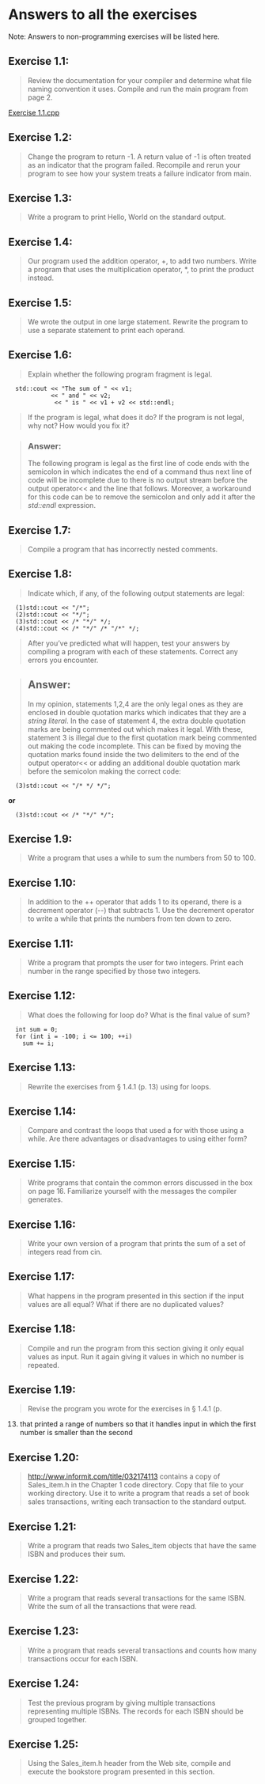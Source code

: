 # Answers to all the exercises
Note: Answers to non-programming exercises will be listed here.

## Exercise 1.1: 
> Review the documentation for your compiler and determine
  what file naming convention it uses. Compile and run the main program 
  from page 2.  
  
[Exercise 1.1.cpp](1.1.cpp)

## Exercise 1.2:
> Change the program to return -1. A return value of -1 is
  often treated as an indicator that the program failed. Recompile and rerun
  your program to see how your system treats a failure indicator from main.

## Exercise 1.3:
> Write a program to print Hello, World on the standard
  output.

## Exercise 1.4: 
> Our program used the addition operator, +, to add two
  numbers. Write a program that uses the multiplication operator, *, to print
  the product instead.<br>

## Exercise 1.5:
> We wrote the output in one large statement. Rewrite the
  program to use a separate statement to print each operand.

## Exercise 1.6:
> Explain whether the following program fragment is legal.
```
  std::cout << "The sum of " << v1;
            << " and " << v2;
             << " is " << v1 + v2 << std::endl;
```
> If the program is legal, what does it do? If the program is not legal, why
not? How would you fix it?  
  
> ### Answer: 
> The following program is legal as the first line of code ends with the semicolon in which indicates the end of a command thus next line of code will be 
  incomplete  due to there is no output stream before the output operator<< and the line that follows. Moreover, a workaround for this code can be to remove the semicolon and       only add it  after the *std::endl* expression.

## Exercise 1.7: 
> Compile a program that has incorrectly nested comments.

## Exercise 1.8: 
> Indicate which, if any, of the following output statements are
  legal:
```
  (1)std::cout << "/*";
  (2)std::cout << "*/";
  (3)std::cout << /* "*/" */;
  (4)std::cout << /* "*/" /* "/*" */;
```
> After you’ve predicted what will happen, test your answers by compiling a
  program with each of these statements. Correct any errors you encounter.
    
> ## Answer:
> In my opinion, statements 1,2,4 are the only legal ones as they are enclosed in double quotation marks which indicates that they are a *string literal*. In the case of           statement 4, the extra double quotation marks are being commented out which makes it legal. With these, statement 3 is illegal due to the first quotation mark being commented   out making the code incomplete. This can be fixed by moving the quotation marks found inside the two delimiters to the end of the output operator<< or adding an additional       double quotation mark before the semicolon making the correct code:
```
  (3)std::cout << "/* */ */";
```
**or**
```
  (3)std::cout << /* "*/" */";
```

## Exercise 1.9: 
> Write a program that uses a while to sum the numbers from
  50 to 100.

## Exercise 1.10: 
> In addition to the ++ operator that adds 1 to its operand,
  there is a decrement operator (--) that subtracts 1. Use the decrement
  operator to write a while that prints the numbers from ten down to zero.

## Exercise 1.11: 
> Write a program that prompts the user for two integers.
  Print each number in the range specified by those two integers.

## Exercise 1.12: 
> What does the following for loop do? What is the final value
of sum?
```
  int sum = 0;
  for (int i = -100; i <= 100; ++i)
    sum += i;
```

## Exercise 1.13:
> Rewrite the exercises from § 1.4.1 (p. 13) using for loops.

## Exercise 1.14: 
> Compare and contrast the loops that used a for with those
  using a while. Are there advantages or disadvantages to using either form?

## Exercise 1.15:
> Write programs that contain the common errors discussed in
  the box on page 16. Familiarize yourself with the messages the compiler
  generates.

## Exercise 1.16:
> Write your own version of a program that prints the sum of
  a set of integers read from cin.

## Exercise 1.17: 
> What happens in the program presented in this section if the
  input values are all equal? What if there are no duplicated values?

## Exercise 1.18: 
> Compile and run the program from this section giving it only
  equal values as input. Run it again giving it values in which no number is
  repeated.

## Exercise 1.19: 
> Revise the program you wrote for the exercises in § 1.4.1 (p.
  13) that printed a range of numbers so that it handles input in which the first
  number is smaller than the second

## Exercise 1.20: 
> http://www.informit.com/title/032174113 contains a copy of
  Sales_item.h in the Chapter 1 code directory. Copy that file to your
  working directory. Use it to write a program that reads a set of book sales
  transactions, writing each transaction to the standard output.

## Exercise 1.21: 
> Write a program that reads two Sales_item objects that
  have the same ISBN and produces their sum.

## Exercise 1.22: 
> Write a program that reads several transactions for the same
  ISBN. Write the sum of all the transactions that were read.

## Exercise 1.23: 
> Write a program that reads several transactions and counts
  how many transactions occur for each ISBN.

## Exercise 1.24: 
> Test the previous program by giving multiple transactions
  representing multiple ISBNs. The records for each ISBN should be grouped
  together.

## Exercise 1.25:
> Using the Sales_item.h header from the Web site,
  compile and execute the bookstore program presented in this section.
